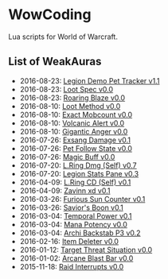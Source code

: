 # WowCoding

Lua scripts for World of Warcraft.

## List of WeakAuras

- 2016-08-23: [Legion Demo Pet Tracker v1.1](weakauras/demo-pet-tracker)
- 2016-08-23: [Loot Spec v0.0](weakauras/loot-spec)
- 2016-08-23: [Roaring Blaze v0.0](weakauras/roaring-blaze)
- 2016-08-10: [Loot Method v0.0](weakauras/loot-method)
- 2016-08-10: [Exact Mobcount v0.0](weakauras/exact-mobcount)
- 2016-08-10: [Volcanic Alert v0.0](weakauras/volcanic-alert)
- 2016-08-10: [Gigantic Anger v0.0](weakauras/gigantic-anger)
- 2016-07-26: [Exsang Damage v0.1](weakauras/exsang-damage)
- 2016-07-26: [Pet Follow State v0.0](weakauras/pet-follow-state)
- 2016-07-26: [Magic Buff v0.0](weakauras/magic-buff)
- 2016-07-20: [L.Ring Dmg (Self) v0.7](weakauras/legendary-ring-damage)
- 2016-07-20: [Legion Stats Pane v0.3](weakauras/legion-stats-pane)
- 2016-04-09: [L.Ring CD (Self) v0.1](weakauras/legendary-ring-cd)
- 2016-04-09: [Zavinn xd v0.1](weakauras/zavinn-xd)
- 2016-03-26: [Furious Sun Counter v0.1](weakauras/furious-sun-counter)
- 2016-03-26: [Savior's Boon v0.1](weakauras/saviors-boon)
- 2016-03-04: [Temporal Power v0.1](weakauras/temporal-power)
- 2016-03-04: [Mana Potency v0.0](archived/mana-potency)
- 2016-03-04: [Archi Backstab P3 v0.2](weakauras/archi-backstab-p3)
- 2016-02-16: [Item Deleter v0.0](weakauras/item-deleter)
- 2016-01-12: [Target Threat Situation v0.0](archived/target-threat-situation)
- 2016-01-02: [Arcane Blast Bar v0.0](archived/arcane-blast-bar)
- 2015-11-18: [Raid Interrupts v0.0](archived/raid-interrupts)
